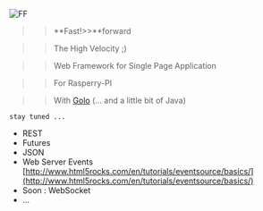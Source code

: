 ![FF](https://raw.github.com/k33g/fastforward/master/public/logo.png)

>>**Fast!>>**forward

>>The High Velocity ;)

>>Web Framework for Single Page Application

>>For Rasperry-PI

>>With [Golo](http://golo-lang.org/) (... and a little bit of Java)

    stay tuned ...

- REST
- Futures
- JSON
- Web Server Events [http://www.html5rocks.com/en/tutorials/eventsource/basics/](http://www.html5rocks.com/en/tutorials/eventsource/basics/)
- Soon : WebSocket
- ...
